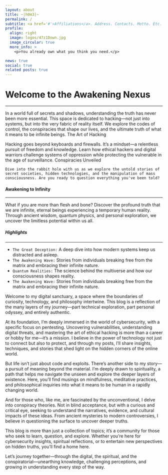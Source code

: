```yaml
---
layout: about
title: ~|h0m3|~
permalink: /
subtitle: <a href='#'>Affiliations</a>. Address. Contacts. Motto. Etc.
profile:
  align: right
  image: logos/47z1Down.jpg
  image_circular: true
  more_info: >
    <p>You already own what you think you need.</p>

news: true
social: true
related posts: true
---
```


# Welcome to the Awakening Nexus

---

In a world full of secrets and shadows, understanding the truth has never been more essential. This space is dedicated to hacking—not just into systems, but into the very fabric of reality itself. We explore the codes of control, the conspiracies that shape our lives, and the ultimate truth of what it means to be infinite beings.
The Art of Hacking

Hacking goes beyond keyboards and firewalls. It’s a mindset—a relentless pursuit of freedom and knowledge. Learn how ethical hackers and digital warriors challenge systems of oppression while protecting the vulnerable in the age of surveillance.
Conspiracies Unveiled

`Dive into the rabbit hole with us as we explore the untold stories of secret societies, hidden technologies, and the manipulation of mass consciousness. Are you ready to question everything you've been told?`

#### Awakening to Infinity

---

What if you are more than flesh and bone? Discover the profound truth that we are infinite, eternal beings experiencing a temporary human reality. Through ancient wisdom, quantum physics, and personal exploration, we uncover the limitless potential within us all.
<br>

##### Highlights

---

- `The Great Deception:` A deep dive into how modern systems keep us distracted and asleep.
- `The Awakening Wave:` Stories from individuals breaking free from the matrix and embracing their infinite nature.
- `Quantum Realities:` The science behind the multiverse and how our consciousness shapes reality.
- `The Awakening Wave:` Stories from individuals breaking free from the matrix and embracing their infinite nature.

Welcome to my digital sanctuary, a space where the boundaries of curiosity, technology, and philosophy intertwine. This blog is a reflection of the many layers of my journey—part technical exploration, part personal odyssey, and entirely authentic.

At its foundation, I’m deeply immersed in the world of cybersecurity, with a specific focus on pentesting. Uncovering vulnerabilities, understanding digital threats, and mastering the art of ethical hacking is more than a career or hobby for me—it’s a mission. I believe in the power of technology not just to connect but also to protect, and through my posts, I’ll share insights, techniques, and stories that shed light on the hidden corners of the online world.

But life isn’t just about code and exploits. There’s another side to my story—a pursuit of meaning beyond the material. I’m deeply drawn to spirituality, a path that helps me navigate the unseen and explore the deeper layers of existence. Here, you’ll find musings on mindfulness, meditative practices, and philosophical inquiries into what it means to be human in a rapidly changing world.

And for those who, like me, are fascinated by the unconventional, I delve into conspiracy theories. Not in blind acceptance, but with a curious and critical eye, seeking to understand the narratives, evidence, and cultural impacts of these ideas. From ancient mysteries to modern controversies, I believe in questioning the surface to uncover deeper truths.

This blog is more than just a collection of topics; it’s a community for those who seek to learn, question, and explore. Whether you’re here for cybersecurity insights, spiritual reflections, or to entertain new perspectives on hidden truths, you’ll find a home here.

Let’s journey together—through the digital, the spiritual, and the conspiratorial—unearthing knowledge, challenging perceptions, and growing in understanding every step of the way.
